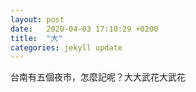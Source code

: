 ```yaml
---
layout: post
date:   2020-04-03 17:10:29 +0200
title:  "大"
categories: jekyll update
---
```


台南有五個夜市，怎麼記呢？大大武花大武花

